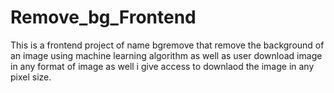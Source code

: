 # Remove_bg_Frontend
This is a frontend project of name bgremove that remove the background of an image using machine learning algorithm as well as user download image in any format of image as well i give access to downlaod the image in any pixel size.

